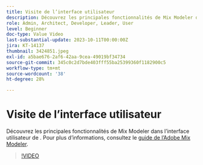 ```yaml
---
title: Visite de l’interface utilisateur
description: Découvrez les principales fonctionnalités de Mix Modeler dans l’interface utilisateur.
role: Admin, Architect, Developer, Leader, User
level: Beginner
doc-type: Value Video
last-substantial-update: 2023-10-11T00:00:00Z
jira: KT-14137
thumbnail: 3424851.jpeg
exl-id: a5bae676-2af6-42aa-9cea-49019bf34734
source-git-commit: 345c0c2d7bde403fff55ba25399360f1182900c5
workflow-type: tm+mt
source-wordcount: '38'
ht-degree: 28%

---
```


# Visite de l’interface utilisateur

Découvrez les principales fonctionnalités de Mix Modeler dans l’interface utilisateur de . Pour plus d’informations, consultez le [guide de l’Adobe Mix Modeler](https://experienceleague.adobe.com/en/docs/mix-modeler/using/get-started/workflow).

>[!VIDEO](https://video.tv.adobe.com/v/3424851?learn=on&enablevpops)
